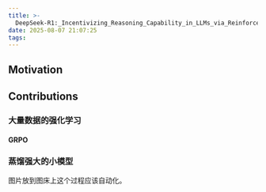 ```yaml
---
title: >-
  DeepSeek-R1:_Incentivizing_Reasoning_Capability_in_LLMs_via_Reinforcement_Learning
date: 2025-08-07 21:07:25
tags:
---
```


## Motivation

## Contributions
### 大量数据的强化学习
#### GRPO

### 蒸馏强大的小模型


图片放到图床上这个过程应该自动化。